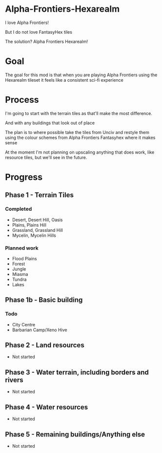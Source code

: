 # Alpha-Frontiers-Hexarealm

I love Alpha Frontiers!

But I do not love FantasyHex tiles

The solution? Alpha Frontiers Hexarealm!

# Goal
The goal for this mod is that when you are playing Alpha Frontiers using the Hexarealm tileset it feels like a consistent sci-fi experience

# Process
I'm going to start with the terrain tiles as that'll make the most difference. 

And with any buildings that look out of place

The plan is to where possible take the tiles from Unciv and restyle them using the colour schemes from Alpha Frontiers Fantasyhex where it makes sense

At the moment I'm not planning on upscaling anything that does work, like resource tiles, but we'll see in the future.

# Progress 
## Phase 1 - Terrain Tiles
### Completed
- Desert, Desert Hill, Oasis
- Plains, Plains Hill
- Grassland, Grassland Hill
- Mycelin, Mycelin Hills

### Planned work
- Flood Plains
- Forest
- Jungle 
- Miasma 
- Tundra
- Lakes

## Phase 1b - Basic building
### Todo
- City Centre
- Barbarian Camp/Xeno Hive 

## Phase 2 - Land resources
- Not started

## Phase 3 - Water terrain, including borders and rivers
- Not started

## Phase 4 - Water resources
- Not started

## Phase 5 - Remaining buildings/Anything else
- Not started
